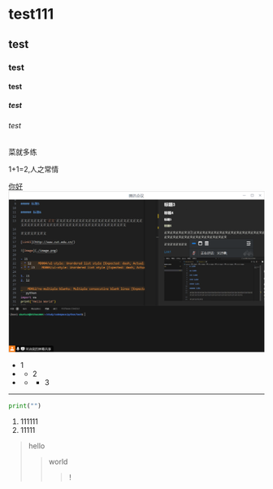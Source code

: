 # test111

## test

### test

#### test

##### test

###### test

菜就多练

1+1=2,人之常情

[你好](http://baidu.com)
![buhao](./image.png)

+ 1
+ - 2
+ - * 3

---

```python
print("")
```

1. 111111
2. 11111

> hello
> > world
> > > !
